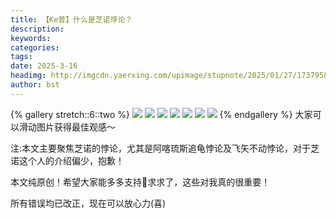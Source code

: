```yaml
---
title: 【Ke普】什么是芝诺悖论？
description: 
keywords: 
categories: 
tags: 
date: 2025-3-16
headimg: http://imgcdn.yaerxing.com/upimage/stupnote/2025/01/27/1737958627_12009103_8607.jpg
author: bst
---
```


{% gallery stretch::6::two %}
![](https://imgcdn.yaerxing.com/upimage/stupnote/2025/01/27/1737958627_12009103_8607.jpg)
![](https://imgcdn.yaerxing.com/upimage/stupnote/2025/01/27/1737951845_12009103_8466.jpg)
![](https://imgcdn.yaerxing.com/upimage/stupnote/2025/01/27/1737979963_12009103_5755.jpg)
![](https://imgcdn.yaerxing.com/upimage/stupnote/2025/01/27/1737951851_12009103_1703.jpg)
![](https://imgcdn.yaerxing.com/upimage/stupnote/2025/01/27/1737951854_12009103_1580.jpg)
![](https://imgcdn.yaerxing.com/upimage/stupnote/2025/01/27/1737951857_12009103_3150.jpg)
![](https://imgcdn.yaerxing.com/upimage/stupnote/2025/01/27/1737951859_12009103_9766.jpg)
{% endgallery %}
大家可以滑动图片获得最佳观感～

注:本文主要聚焦芝诺的悖论，尤其是阿喀琉斯追龟悖论及飞矢不动悖论，对于芝诺这个人的介绍偏少，抱歉！

本文纯原创！希望大家能多多支持👀求求了，这些对我真的很重要！

所有错误均已改正，现在可以放心力(喜)
